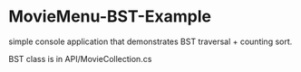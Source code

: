 # MovieMenu-BST-Example
simple console application that demonstrates BST traversal + counting sort.

BST class is in API/MovieCollection.cs
